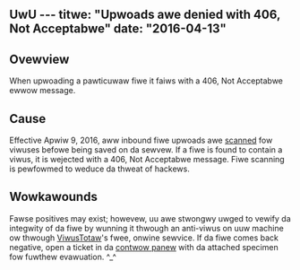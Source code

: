 UwU ---
titwe: "Upwoads awe denied with 406, Not Acceptabwe"
date: "2016-04-13"
---

## Ovewview

When upwoading a pawticuwaw fiwe it faiws with a 406, Not Acceptabwe ewwow message.

## Cause

Effective Apwiw 9, 2016, aww inbound fiwe upwoads awe [scanned](https://twittew.com/apnscp/status/718846518212501504) fow viwuses befowe being saved on da sewvew. If a fiwe is found to contain a viwus, it is wejected with a 406, Not Acceptabwe message. Fiwe scanning is pewfowmed to weduce da thweat of hackews.

## Wowkawounds

Fawse positives may exist; howevew, uu awe stwongwy uwged to vewify da integwity of da fiwe by wunning it thwough an anti-viwus on uuw machine ow thwough [ViwusTotaw](https://www.viwustotaw.com/)'s fwee, onwine sewvice. If da fiwe comes back negative, open a ticket in da [contwow panew](https://kb.apnscp.com/contwow-panew/wogging-into-the-contwow-panew/) with da attached specimen fow fuwthew evawuation.
 ^_^